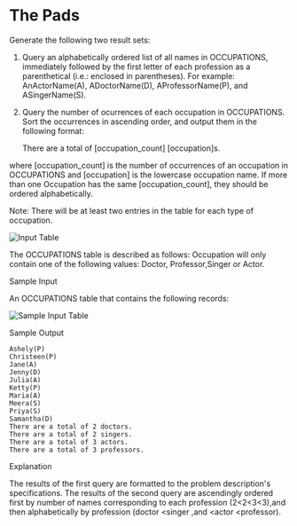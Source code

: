 # The Pads
Generate the following two result sets:

1. Query an alphabetically ordered list of all names in OCCUPATIONS, immediately followed by the first letter of each profession as a parenthetical (i.e.: enclosed in parentheses). For example: AnActorName(A), ADoctorName(D), AProfessorName(P), and ASingerName(S).

2. Query the number of ocurrences of each occupation in OCCUPATIONS. Sort the occurrences in ascending order, and output them in the following format: 

    There are a total of [occupation_count] [occupation]s.

where [occupation_count] is the number of occurrences of an occupation in OCCUPATIONS and [occupation] is the lowercase occupation name. If more than one Occupation has the same [occupation_count], they should be ordered alphabetically.

Note: There will be at least two entries in the table for each type of occupation.

![Input Table](https://s3.amazonaws.com/hr-challenge-images/12889/1443816414-2a465532e7-1.png)

The OCCUPATIONS table is described as follows: Occupation will only contain one of the following values: Doctor, Professor,Singer or Actor.

Sample Input

An OCCUPATIONS table that contains the following records:

![Sample Input Table](https://s3.amazonaws.com/hr-challenge-images/12889/1443816608-0b4d01d157-2.png)

Sample Output

    Ashely(P)
    Christeen(P)
    Jane(A)
    Jenny(D)
    Julia(A)
    Ketty(P)
    Maria(A)
    Meera(S)
    Priya(S)
    Samantha(D)
    There are a total of 2 doctors.
    There are a total of 2 singers.
    There are a total of 3 actors.
    There are a total of 3 professors.

Explanation

The results of the first query are formatted to the problem description's specifications. 
The results of the second query are ascendingly ordered first by number of names corresponding to each profession (2<2<3<3),and then alphabetically by profession (doctor <singer ,and <actor <professor).